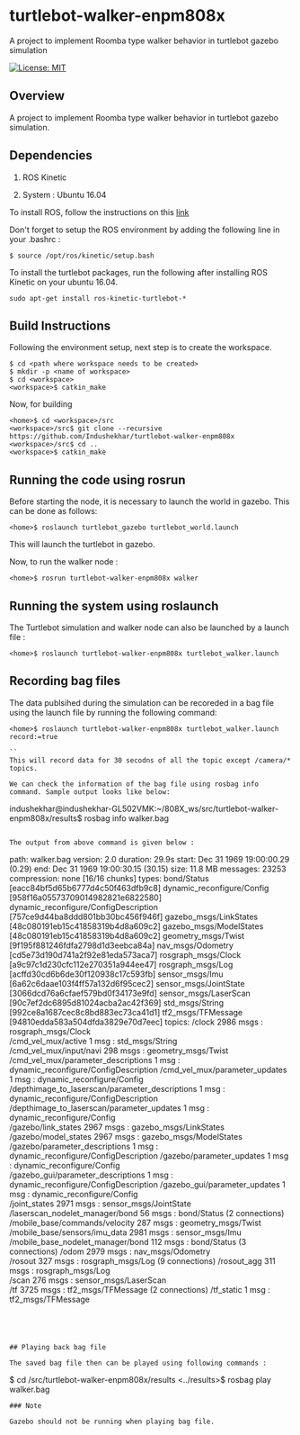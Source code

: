# turtlebot-walker-enpm808x
A project to implement Roomba  type walker behavior in turtlebot gazebo simulation 

[![License: MIT](https://img.shields.io/badge/License-MIT-yellow.svg)](https://opensource.org/licenses/MIT)

## Overview

A project to implement Roomba type walker behavior in turtlebot gazebo simulation.



## Dependencies

1. ROS Kinetic

2. System : Ubuntu 16.04

To install ROS, follow the instructions on this [link](http://wiki.ros.org/kinetic/Installation)

Don't forget to setup the ROS environment by adding the following line in your .bashrc :

```
$ source /opt/ros/kinetic/setup.bash

```
To install the turtlebot packages, run the following after installing ROS Kinetic on your ubuntu 16.04.

```
sudo apt-get install ros-kinetic-turtlebot-*

```
## Build Instructions 

Following the environment setup, next step is to create the workspace.

```
$ cd <path where workspace needs to be created>
$ mkdir -p <name of workspace>
$ cd <workspace>
<workspace>$ catkin_make

```
Now, for building 

```
<home>$ cd <workspace>/src
<workspace>/src$ git clone --recursive https://github.com/Indushekhar/turtlebot-walker-enpm808x
<workspace>/src$ cd ..
<workspace>$ catkin_make 

```

## Running the code using rosrun

Before starting the node, it is necessary to launch the world in gazebo. This can be done as follows:

```
<home>$ roslaunch turtlebot_gazebo turtlebot_world.launch

```

This will launch the turtlebot in gazebo.

Now, to run the walker node :

```
<home>$ rosrun turtlebot-walker-enpm808x walker

```

## Running the system using roslaunch

The Turtlebot simulation and walker node can also be launched by a launch file :

```
<home>$ roslaunch turtlebot-walker-enpm808x turtlebot_walker.launch 

```

## Recording bag files

The data publsihed during the simulation can be recoreded in a bag file using the launch file by running the following command:

```
<home>$ roslaunch turtlebot-walker-enpm808x turtlebot_walker.launch record:=true

``
This will record data for 30 secodns of all the topic except /camera/* topics.

We can check the information of the bag file using rosbag info command. Sample output looks like below:

```
indushekhar@indushekhar-GL502VMK:~/808X_ws/src/turtlebot-walker-enpm808x/results$ rosbag info walker.bag 

```

The output from above command is given below :

```

path:        walker.bag
version:     2.0
duration:    29.9s
start:       Dec 31 1969 19:00:00.29 (0.29)
end:         Dec 31 1969 19:00:30.15 (30.15)
size:        11.8 MB
messages:    23253
compression: none [16/16 chunks]
types:       bond/Status                           [eacc84bf5d65b6777d4c50f463dfb9c8]
             dynamic_reconfigure/Config            [958f16a05573709014982821e6822580]
             dynamic_reconfigure/ConfigDescription [757ce9d44ba8ddd801bb30bc456f946f]
             gazebo_msgs/LinkStates                [48c080191eb15c41858319b4d8a609c2]
             gazebo_msgs/ModelStates               [48c080191eb15c41858319b4d8a609c2]
             geometry_msgs/Twist                   [9f195f881246fdfa2798d1d3eebca84a]
             nav_msgs/Odometry                     [cd5e73d190d741a2f92e81eda573aca7]
             rosgraph_msgs/Clock                   [a9c97c1d230cfc112e270351a944ee47]
             rosgraph_msgs/Log                     [acffd30cd6b6de30f120938c17c593fb]
             sensor_msgs/Imu                       [6a62c6daae103f4ff57a132d6f95cec2]
             sensor_msgs/JointState                [3066dcd76a6cfaef579bd0f34173e9fd]
             sensor_msgs/LaserScan                 [90c7ef2dc6895d81024acba2ac42f369]
             std_msgs/String                       [992ce8a1687cec8c8bd883ec73ca41d1]
             tf2_msgs/TFMessage                    [94810edda583a504dfda3829e70d7eec]
topics:      /clock                                            2986 msgs    : rosgraph_msgs/Clock                  
             /cmd_vel_mux/active                                  1 msg     : std_msgs/String                      
             /cmd_vel_mux/input/navi                            298 msgs    : geometry_msgs/Twist                  
             /cmd_vel_mux/parameter_descriptions                  1 msg     : dynamic_reconfigure/ConfigDescription
             /cmd_vel_mux/parameter_updates                       1 msg     : dynamic_reconfigure/Config           
             /depthimage_to_laserscan/parameter_descriptions      1 msg     : dynamic_reconfigure/ConfigDescription
             /depthimage_to_laserscan/parameter_updates           1 msg     : dynamic_reconfigure/Config           
             /gazebo/link_states                               2967 msgs    : gazebo_msgs/LinkStates               
             /gazebo/model_states                              2967 msgs    : gazebo_msgs/ModelStates              
             /gazebo/parameter_descriptions                       1 msg     : dynamic_reconfigure/ConfigDescription
             /gazebo/parameter_updates                            1 msg     : dynamic_reconfigure/Config           
             /gazebo_gui/parameter_descriptions                   1 msg     : dynamic_reconfigure/ConfigDescription
             /gazebo_gui/parameter_updates                        1 msg     : dynamic_reconfigure/Config           
             /joint_states                                     2971 msgs    : sensor_msgs/JointState               
             /laserscan_nodelet_manager/bond                     56 msgs    : bond/Status                           (2 connections)
             /mobile_base/commands/velocity                     287 msgs    : geometry_msgs/Twist                  
             /mobile_base/sensors/imu_data                     2981 msgs    : sensor_msgs/Imu                      
             /mobile_base_nodelet_manager/bond                  112 msgs    : bond/Status                           (3 connections)
             /odom                                             2979 msgs    : nav_msgs/Odometry                    
             /rosout                                            327 msgs    : rosgraph_msgs/Log                     (9 connections)
             /rosout_agg                                        311 msgs    : rosgraph_msgs/Log                    
             /scan                                              276 msgs    : sensor_msgs/LaserScan                
             /tf                                               3725 msgs    : tf2_msgs/TFMessage                    (2 connections)
             /tf_static                                           1 msg     : tf2_msgs/TFMessage



```




## Playing back bag file

The saved bag file then can be played using following commands :

```
<home>$ cd <worskpace>/src/turtlebot-walker-enpm808x/results
<../results>$ rosbag play walker.bag

```
### Note

Gazebo should not be running when playing bag file.




